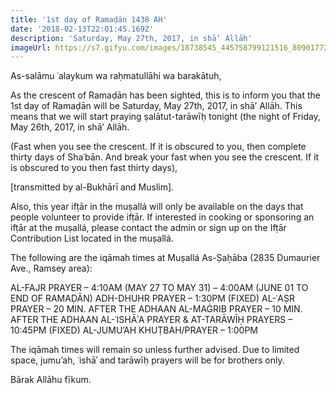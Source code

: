 ```yaml
---
title: '1st day of Ramaḍān 1438 AH'
date: '2018-02-13T22:01:45.169Z'
description: 'Saturday, May 27th, 2017, in shā’ Allāh'
imageUrl: https://s7.gifyu.com/images/18738545_445758799121516_8090177270189008146_o.jpg_nc_cat106_nc_sid8024bb_nc_ohcG77N2r6xDQ4AX89HetY_nc_htscontent.fybz1-1.jpg
---
```


As-salāmu ʿalaykum wa raḥmatullāhi wa barakātuh,

As the crescent of Ramaḍān has been sighted, this is to inform you that the 1st day of Ramaḍān will be Saturday, May 27th, 2017, in shā’ Allāh. This means that we will start praying ṣalātut-tarāwīḥ tonight (the night of Friday, May 26th, 2017, in shā’ Allāh.

(Fast when you see the crescent. If it is obscured to you, then complete thirty days of Shaʿbān. And break your fast when you see the crescent. If it is obscured to you then fast thirty days),

[transmitted by al-Bukhārī and Muslim].

Also, this year ifṭār in the muṣallá will only be available on the days that people volunteer to provide ifṭār. If interested in cooking or sponsoring an ifṭār at the muṣallá, please contact the admin or sign up on the Ifṭār Contribution List located in the muṣallá.

The following are the iqāmah times at Muṣallá As-Ṣaḥāba (2835 Dumaurier Ave., Ramsey area):

AL-FAJR PRAYER – 4:10AM (MAY 27 TO MAY 31)
– 4:00AM (JUNE 01 TO END OF RAMAḌĀN)
ADH-DHUHR PRAYER – 1:30PM (FIXED)
AL-ʿAṢR PRAYER – 20 MIN. AFTER THE ADHAAN
AL-MAĠRIB PRAYER – 10 MIN. AFTER THE ADHAAN
AL-ʿISHĀʾA PRAYER & AT-TARĀWĪḤ PRAYERS – 10:45PM (FIXED)
AL-JUMU’AH KHUṬBAH/PRAYER – 1:00PM

The iqāmah times will remain so unless further advised. Due to limited space, jumu’ah, ʿishāʾ and tarāwīḥ prayers will be for brothers only.

Bārak Allāhu fīkum.
